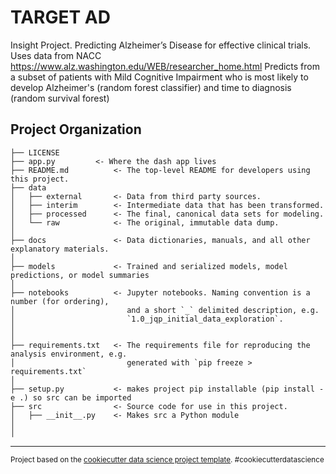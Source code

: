 ﻿TARGET AD
==============================

Insight Project.
Predicting Alzheimer’s Disease for effective clinical trials. 
Uses data from NACC https://www.alz.washington.edu/WEB/researcher_home.html
Predicts from a subset of patients with Mild Cognitive Impairment who is most likely to develop Alzheimer's
(random forest classifier) and time to diagnosis (random survival forest)


Project Organization
------------

    ├── LICENSE
    ├── app.py		   <- Where the dash app lives
    ├── README.md          <- The top-level README for developers using this project.
    ├── data
    │   ├── external       <- Data from third party sources.
    │   ├── interim        <- Intermediate data that has been transformed.
    │   ├── processed      <- The final, canonical data sets for modeling.
    │   └── raw            <- The original, immutable data dump.
    │
    ├── docs               <- Data dictionaries, manuals, and all other explanatory materials.
    │
    ├── models             <- Trained and serialized models, model predictions, or model summaries
    │
    ├── notebooks          <- Jupyter notebooks. Naming convention is a number (for ordering),
    │                         and a short `_` delimited description, e.g.
    │                         `1.0_jqp_initial_data_exploration`.
    │           
    │
    ├── requirements.txt   <- The requirements file for reproducing the analysis environment, e.g.
    │                         generated with `pip freeze > requirements.txt`
    │
    ├── setup.py           <- makes project pip installable (pip install -e .) so src can be imported
    ├── src                <- Source code for use in this project.
    │   ├── __init__.py    <- Makes src a Python module
    │   
    │
   


--------

<p><small>Project based on the <a target="_blank" href="https://drivendata.github.io/cookiecutter-data-science/">cookiecutter data science project template</a>. #cookiecutterdatascience</small></p>
